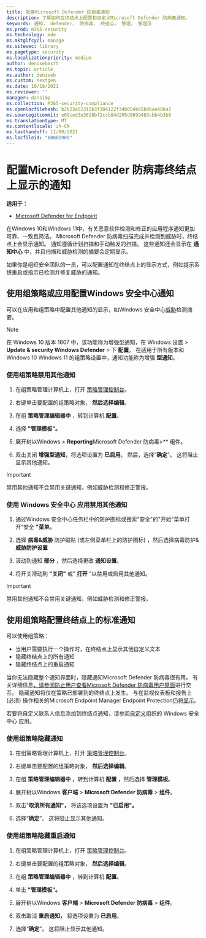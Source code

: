 ```yaml
---
title: 配置Microsoft Defender 防病毒通知
description: 了解如何在终结点上配置和自定义Microsoft Defender 防病毒通知。
keywords: 通知， defender， 防病毒， 终结点， 管理， 管理员
ms.prod: m365-security
ms.technology: mde
ms.mktglfcycl: manage
ms.sitesec: library
ms.pagetype: security
ms.localizationpriority: medium
author: denisebmsft
ms.topic: article
ms.author: deniseb
ms.custom: nextgen
ms.date: 10/18/2021
ms.reviewer: ''
manager: dansimp
ms.collection: M365-security-compliance
ms.openlocfilehash: b2b23a52312b3f384122f34b054b65bd6aa486a2
ms.sourcegitcommit: e09ced3e3628bf2ccb84d205d9699483cbb4b3b0
ms.translationtype: MT
ms.contentlocale: zh-CN
ms.lasthandoff: 11/09/2021
ms.locfileid: "60881909"
---
```

# <a name="configure-microsoft-defender-antivirus-notifications-that-appear-on-endpoints"></a>配置Microsoft Defender 防病毒终结点上显示的通知

**适用于：**

- [Microsoft Defender for Endpoint](/microsoft-365/security/defender-endpoint/)

在Windows 10和Windows 11中，有关恶意软件检测和修正的应用程序通知更加可靠、一致且简洁。 Microsoft Defender 防病毒扫描完成并检测到威胁时，终结点上会显示通知。 通知遵循计划扫描和手动触发的扫描。 这些通知还会显示在 **通知中心** 中，并且扫描和威胁检测的摘要会定期显示。

如果你是组织安全团队的一员，可以配置通知在终结点上的显示方式，例如提示系统重启或指示已检测并修复威胁的通知。

## <a name="configure-antivirus-notifications-using-group-policy-or-the-windows-security-app"></a>使用组策略或应用配置Windows 安全中心通知

可以在应用和组策略中配置其他通知的显示，如Windows 安全中心[威胁](microsoft-defender-security-center-antivirus.md)检测摘要。

> [!NOTE]
> 在 Windows 10 版本 1607 中，该功能称为增强型通知，在 Windows 设置 \> **Update & security Windows Defender** \> 下 **配置**。 在适用于所有版本和 Windows 10 Windows 11 的组策略设置中，通知功能称为增强 **型通知**。

### <a name="use-group-policy-to-disable-additional-notifications"></a>使用组策略禁用其他通知

1. 在组策略管理计算机上，打开 [策略管理控制台](/previous-versions/windows/it-pro/windows-server-2008-R2-and-2008/cc731212(v=ws.11))。

2. 右键单击要配置的组策略对象， **然后选择编辑**。

3. 在组 **策略管理编辑器中** ，转到计算机 **配置**。

4. 选择 **"管理模板"。**

5. 展开树以Windows  \> **Reporting**Microsoft Defender 防病毒>** 组件。

6. 双击关闭 **增强型通知**，将选项设置为 **已启用**。 然后，选择“**确定**”。 这将阻止显示其他通知。

> [!IMPORTANT]
> 禁用其他通知不会禁用关键通知，例如威胁检测和修正警报。

### <a name="use-the-windows-security-app-to-disable-additional-notifications"></a>使用 Windows 安全中心 应用禁用其他通知

1. 通过Windows 安全中心任务栏中的防护图标或搜索"安全"的"开始"菜单打开"安全 **"菜单。**

2. 选择 **病毒&威胁** 防护磁贴 (或左侧菜单栏上的防护图标) ，然后选择病毒防护& **威胁防护设置**

3. 滚动到通知 **部分** ，然后选择更改 **通知设置**。

4. 将开关滑动到 **"关闭"** 或" **打开** "以禁用或启用其他通知。

> [!IMPORTANT]
> 禁用其他通知不会禁用关键通知，例如威胁检测和修正警报。

## <a name="configure-standard-notifications-on-endpoints-using-group-policy"></a>使用组策略配置终结点上的标准通知

可以使用组策略：

- 当用户需要执行一个操作时，在终结点上显示其他自定义文本
- 隐藏终结点上的所有通知
- 隐藏终结点上的重启通知

当你无法隐藏整个通知界面时，隐藏通知Microsoft Defender 防病毒很有用。 有关详细信息[，请参阅防止用户查看Microsoft Defender 防病毒用户界面](prevent-end-user-interaction-microsoft-defender-antivirus.md)进行交互。 隐藏通知将仅在策略已部署到的终结点上发生。 与在监视仪表板和报告上 (必须) 操作相关的Microsoft Endpoint Manager Endpoint Protection[仍将显示](/configmgr/protect/deploy-use/monitor-endpoint-protection)。 

若要将自定义联系人信息添加到终结点通知，请参阅[自定义](/windows/security/threat-protection/windows-defender-security-center/windows-defender-security-center)组织的 Windows 安全中心 应用。

### <a name="use-group-policy-to-hide-notifications"></a>使用组策略隐藏通知

1. 在组策略管理计算机上，打开 [策略管理控制台](/previous-versions/windows/it-pro/windows-server-2008-R2-and-2008/cc731212(v=ws.11))。

2. 右键单击要配置的组策略对象， **然后选择编辑**。

3. 在组 **策略管理编辑器中** ，转到计算机 **配置** ，然后选择 **管理模板**。

4. 展开树以Windows **客户端** \> **Microsoft Defender 防病毒** \> **组件**。 

5. 双击"**取消所有通知"，** 将该选项设置为 **"已启用"。** 

6. 选择“**确定**”。 这将阻止显示其他通知。

### <a name="use-group-policy-to-hide-reboot-notifications"></a>使用组策略隐藏重启通知

1. 在组策略管理计算机上，打开 [策略管理控制台](/previous-versions/windows/it-pro/windows-server-2008-R2-and-2008/cc731212(v=ws.11))。

2. 右键单击要配置的组策略对象， **然后选择编辑**。

2. 在组 **策略管理编辑器中** ，转到计算机 **配置**。

3. 单击 **"管理模板"。**

4. 展开树以Windows **客户端** \> **Microsoft Defender 防病毒** \> **组件**。

5. 双击取消 **重启通知，** 将选项设置为 **已启用**。 

5. 选择“**确定**”。 这将阻止显示其他通知。

